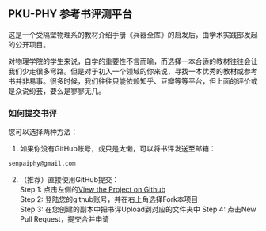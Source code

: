 ## PKU-PHY 参考书评测平台

这是一个受隔壁物理系的教材介绍手册《兵器全库》的启发后，由学术实践部发起的公开项目。

对物理学院的学生来说，自学的重要性不言而喻，而选择一本合适的教材往往会让我们少走很多弯路。但是对于初入一个领域的你来说，寻找一本优秀的教材或参考书并非易事。很多时候，我们往往只能依赖知乎、豆瓣等等平台，但上面的评价或是众说纷芸，要么是寥寥无几。


### 如何提交书评

您可以选择两种方法：  
1) 如果你没有GitHub账号，或只是太懒，可以将书评发送至邮箱：
```markdown
senpaiphy@gmail.com
```
2) （推荐）直接使用GitHub提交：  
Step 1: 点击左侧的[View the Project on Github](https://github.com/phy-pku-xsb/books)  
Step 2: 登陆您的github账号，并在右上角选择Fork本项目  
Step 3: 在您创建的副本中把书评Upload到对应的文件夹中
Step 4: 点击New Pull Request，提交合并申请


